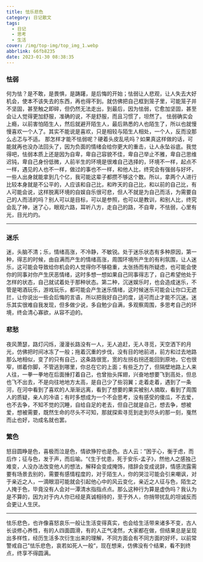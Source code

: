 ```yaml
---
title: 怯乐悲色
category: 日记散文
tags:
  - 日记
  - 思考
  - 生活
cover: /img/top-img/top_img_1.webp
abbrlink: 66fb8235
date: 2023-01-30 08:38:35
---
```


<!--more-->

### 怯弱

何为怯？是不敢，是畏惧，是踌躇，是后悔的开始；怯弱让人悲观，让人失去大好机会，使本不该失去的东西，再也得不到。就仿佛把自己框到笼子里，可能笼子并不坚固，甚至触之即碎，但仍然无法走出，到最后，因为怯弱，它愈加坚固，甚至会让人觉得更加舒服，准确的说，不是舒服，而且习惯了，坦然了。
怯弱确实会上瘾，以前害怕陌生人，然后就避开陌生人，最后熟悉的人也陌生了，所以也就慢慢喜欢一个人了。其实不能说是喜欢，只是相较与陌生人相处，一个人，反而没那么忐忑与不适。
那怎样才能不怯弱呢？硬着头皮乱吼吗？如果真这样做的话，可能就再也没办法回头了，因为负面的情绪会给你更大的重击，让人永坠谷底。我觉得吧，怯弱本质上还是因为自卑，卑自己容貌不佳，卑自己举止不雅，卑自己思维迟钝，卑自己身份低微，人前半生的环境是很难自己选择的，环境不一样，起点不一样，遇见的人也不一样，做过的事也不一样，和他人比，终究会有强弱与好坏，一些人出身就能拿到几个亿，我可能这辈子都攒不够这个数。所以，拿两个人进行比较本身就是不公平的，人应该和自己比，和昨天的自己比，和以前的自己比，有人可能会说，这样脱离环境的自娱自乐很可悲，但人不就是为自己而活，为需要自己的人而活的吗？别人可以是目标，可以是参照，也可以是教训，和别人比，终究会乱了神，迷了心，眼观六路，耳听八方，走自己的路，不自卑，不怯弱，心里有光，目光灼灼。

---

### 迷乐

迷，头脑不清；乐，情绪高涨，不冷静，不敏锐。处于迷乐状态有多种原因，第一种，得志的时候，由自满而产生的情绪高涨，周围环境所产生的有利氛围，让人迷乐，这可能会导致给你机会的人觉得你不够稳重，太张扬而有所疑虑，也可能会使你的同事对你产生厌恶情绪，这时多想一想如果自己同事得志了，自己希望他处于怎样的状态，自己就试着处于那种状态。第二种，沉迷娱乐时，也会造成迷乐，不管是喝酒玩乐，游戏玩乐，都可能会产生迷乐情绪，这时候迷乐可能会让你口无遮拦，让你说出一些会后悔的言语，所以把我好自己的度，适可而止才能不沉迷。迷乐其实很难自我发现，但多做少说，多自勉少自满，多观察周围，多思考自己的环境，终会清心寡欲，从容不迫的。

### 悲愁

夜风萧瑟，路灯闪烁，漫漫长路没有一人，无人追赶，无人寻觅，天空洒下的月光，仿佛把时间冰冻了一般；拖着沉重的步伐，没有目的地前进，前方和过去地路那么地相似，变了的只有自己，这条路很宽，宽的左拐右拐还能回到原地，它也很窄，绑着你脚，不管逃到哪里，你总在它的上面；有些乏力了，但隔壁地路上人来人往，一拳一拳地在后面捶打着自己，也曾抬头挥翅，兴奋地想要飞到高处，但总也飞不出去，不是向往地地方太高，是自己少了些羽翼；走着走着，遇到了一条河，在河中看到了喜欢的人渐渐远离，看到了想要的果实被别人摘取，看到了周围人的质疑，亲人的冷语；有时多想成为一个不会思考，没有感受的傻瓜，不去爱，也不去争，不知不觉的沉睡，自给自足的老去，但自己就是自己，想去争，想被爱，想被需要，既然生命的尽头不可知，那就探索寻觅到走到尽头的那一刻，戛然而止也好，功成名就也罢。

### 繁色

怒目圆睁是色，喜极而泣是色，情欲狰狞也是色。古人云：”困于心，衡于虑，而后作；征与色，发于声，而后喻。“《生于忧患，死于安乐-孟子》，然他人之感独己难变，人没办法改变他人的想法，解释会变成掩饰，措辞会变成说辞，情感流露需要有场景去别的，需要有感情程度的，对于陌生人，你的哭泣可能会引来嘲讽，对于亲近之人，一滴眼泪可能就会引起他心中的风云变化，亲近之人征与色，陌生之人掩于色，毕竟没有人会对一潭清水指指点点。那么这种行为算是虚伪吗？我认为是不算的，因为对于内人你已经是真诚相待的，至于外人，你捎带扰乱的坦诚反而会更让人生厌。

---

怯乐悲色，也许像喜怒哀乐一般让生活变得真实，也会给生活带来诸多不变，古人长谈修心养性，有的人四面圆滑，有的人正气凌然，大家都在做，但结果总是呈现出多样性，经历生活多次衍生出来的理解，不同方面会有不同方面的好坏，以前常警戒自己”怯乐悲色，哀若如死人一般“，现在想来，仿佛没有个结果，看不到终点，终享不得圆满。
